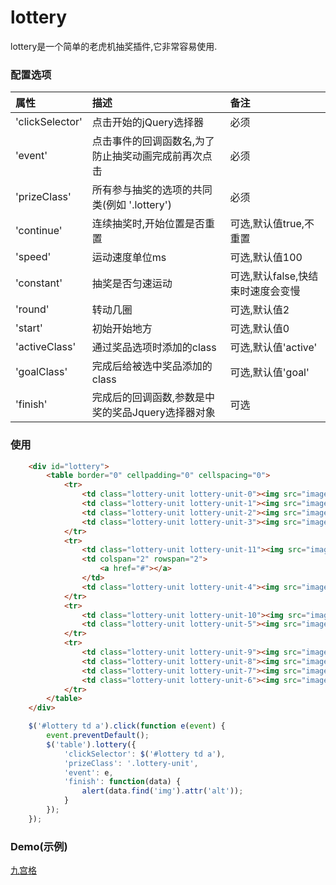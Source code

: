 # lottery
lottery是一个简单的老虎机抽奖插件,它非常容易使用.

### 配置选项

| 属性          |                     描述                             |               备注                  |
|:-----------   |:---------------------------------------------------  | :-----------------------------------|
|'clickSelector'| 点击开始的jQuery选择器                               | 必须|
|'event'        | 点击事件的回调函数名,为了防止抽奖动画完成前再次点击  | 必须|
|'prizeClass'   | 所有参与抽奖的选项的共同类(例如 '.lottery')          | 必须|
|'continue'     | 连续抽奖时,开始位置是否重置                          | 可选,默认值true,不重置|
|'speed'        | 运动速度单位ms                                       | 可选,默认值100|
|'constant'     | 抽奖是否匀速运动                                     | 可选,默认false,快结束时速度会变慢|
|'round'        | 转动几圈                                             | 可选,默认值2|
|'start'        | 初始开始地方                                         | 可选,默认值0|
|'activeClass'  | 通过奖品选项时添加的class                            | 可选,默认值'active'|
|'goalClass'    | 完成后给被选中奖品添加的class                        | 可选,默认值'goal'|
|'finish'       | 完成后的回调函数,参数是中奖的奖品Jquery选择器对象    | 可选|

### 使用
```html
    <div id="lottery">
        <table border="0" cellpadding="0" cellspacing="0">
            <tr>
                <td class="lottery-unit lottery-unit-0"><img src="images/bell.png" alt='bell'></td>
                <td class="lottery-unit lottery-unit-1"><img src="images/cherry.png" alt='cherry'></td>
                <td class="lottery-unit lottery-unit-2"><img src="images/diamond.png" alt='diamond'></td>
                <td class="lottery-unit lottery-unit-3"><img src="images/goldbar.png" alt='goldbar'></td>
            </tr>
            <tr>
                <td class="lottery-unit lottery-unit-11"><img src="images/goldclover.png" alt='goldclover'></td>
                <td colspan="2" rowspan="2">
                    <a href="#"></a>
                </td>
                <td class="lottery-unit lottery-unit-4"><img src="images/grape.png" alt='grape'></td>
            </tr>
            <tr>
                <td class="lottery-unit lottery-unit-10"><img src="images/heart.png" alt='heart'></td>
                <td class="lottery-unit lottery-unit-5"><img src="images/horseshoe.png" alt='horseshoe'></td>
            </tr>
            <tr>
                <td class="lottery-unit lottery-unit-9"><img src="images/lemon.png" alt='lemon'></td>
                <td class="lottery-unit lottery-unit-8"><img src="images/plum.png" alt='plum'></td>
                <td class="lottery-unit lottery-unit-7"><img src="images/watermelon.png" alt='watermelon'></td>
                <td class="lottery-unit lottery-unit-6"><img src="images/ryby.png" alt='ryby'></td>
            </tr>
        </table>
    </div>
```
```javascript
    $('#lottery td a').click(function e(event) {
        event.preventDefault();
        $('table').lottery({
            'clickSelector': $('#lottery td a'),
            'prizeClass': '.lottery-unit',
            'event': e,
            'finish': function(data) {
                alert(data.find('img').attr('alt'));
            }
        });
    });
```
### Demo(示例)
[九宫格](http://iammvp.github.io/lottery/examples/index.html)




